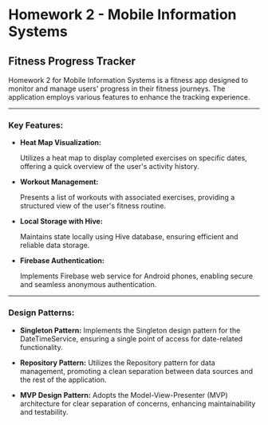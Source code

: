 # Homework 2 - Mobile Information Systems
## Fitness Progress Tracker
Homework 2 for Mobile Information Systems is a fitness app designed to monitor and manage users' progress in their fitness journeys. The application employs various features to enhance the tracking experience.

---------
### Key Features:
- **Heat Map Visualization:**

  Utilizes a heat map to display completed exercises on specific dates, offering a quick overview of the user's activity history.

- **Workout Management:**

  Presents a list of workouts with associated exercises, providing a structured view of the user's fitness routine.

- **Local Storage with Hive:**

  Maintains state locally using Hive database, ensuring efficient and reliable data storage.

- **Firebase Authentication:**

  Implements Firebase web service for Android phones, enabling secure and seamless anonymous authentication.

--------
### Design Patterns:
- **Singleton Pattern:**
Implements the Singleton design pattern for the DateTimeService, ensuring a single point of access for date-related functionality.

- **Repository Pattern:**
Utilizes the Repository pattern for data management, promoting a clean separation between data sources and the rest of the application.

- **MVP Design Pattern:**
Adopts the Model-View-Presenter (MVP) architecture for clear separation of concerns, enhancing maintainability and testability.
